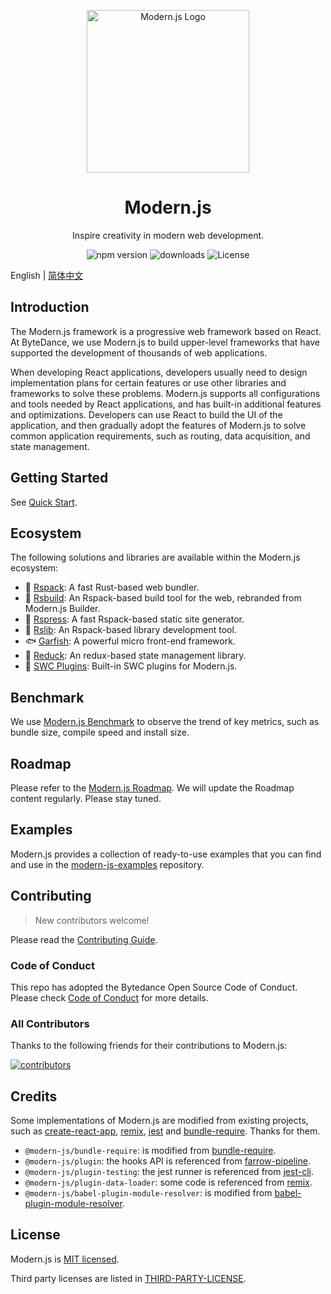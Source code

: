 <p align="center">
  <a href="https://modernjs.dev" target="blank"><img src="https://lf3-static.bytednsdoc.com/obj/eden-cn/ylaelkeh7nuhfnuhf/modernjs-cover.png" width="260" alt="Modern.js Logo" /></a>
</p>

<h1 align="center">Modern.js</h1>

<p align="center">
  Inspire creativity in modern web development.
</p>

<p align="center">
  <img src="https://img.shields.io/npm/v/@modern-js/core?style=flat-square&color=00a8f0" alt="npm version" />
  <img src="https://img.shields.io/npm/dm/@modern-js/core.svg?style=flat-square&color=00a8f0" alt="downloads" />
  <img src="https://img.shields.io/badge/License-MIT-blue.svg?style=flat-square&color=00a8f0" alt="License" />
</p>

English | [简体中文](./README.zh-CN.md)

## Introduction

The Modern.js framework is a progressive web framework based on React. At ByteDance, we use Modern.js to build upper-level frameworks that have supported the development of thousands of web applications.

When developing React applications, developers usually need to design implementation plans for certain features or use other libraries and frameworks to solve these problems. Modern.js supports all configurations and tools needed by React applications, and has built-in additional features and optimizations. Developers can use React to build the UI of the application, and then gradually adopt the features of Modern.js to solve common application requirements, such as routing, data acquisition, and state management.

## Getting Started

See [Quick Start](https://modernjs.dev/en/guides/get-started/quick-start).

## Ecosystem

The following solutions and libraries are available within the Modern.js ecosystem:

- 🦀 [Rspack](https://github.com/web-infra-dev/rspack): A fast Rust-based web bundler.
- 🐬 [Rsbuild](https://github.com/web-infra-dev/rsbuild): An Rspack-based build tool for the web, rebranded from Modern.js Builder.
- 🐹 [Rspress](https://github.com/web-infra-dev/rspress): A fast Rspack-based static site generator.
- 🦄 [Rslib](https://github.com/web-infra-dev/rslib): An Rspack-based library development tool.
- 🐟 [Garfish](https://github.com/web-infra-dev/garfish): A powerful micro front-end framework.
- 🦆 [Reduck](https://github.com/web-infra-dev/reduck): An redux-based state management library.
- 🐴 [SWC Plugins](https://github.com/web-infra-dev/swc-plugins): Built-in SWC plugins for Modern.js.

## Benchmark

We use [Modern.js Benchmark](https://web-infra-qos.netlify.app/) to observe the trend of key metrics, such as bundle size, compile speed and install size.

## Roadmap

Please refer to the [Modern.js Roadmap](https://github.com/web-infra-dev/modern.js/issues/4741). We will update the Roadmap content regularly. Please stay tuned.

## Examples

Modern.js provides a collection of ready-to-use examples that you can find and use in the [modern-js-examples](https://github.com/web-infra-dev/modern-js-examples) repository.

## Contributing

> New contributors welcome!

Please read the [Contributing Guide](https://github.com/web-infra-dev/modern.js/blob/main/CONTRIBUTING.md).

### Code of Conduct

This repo has adopted the Bytedance Open Source Code of Conduct. Please check [Code of Conduct](./CODE_OF_CONDUCT.md) for more details.

### All Contributors

Thanks to the following friends for their contributions to Modern.js:

<a href="https://github.com/web-infra-dev/modern.js/graphs/contributors">
  <img src="https://opencollective.com/modernjs/contributors.svg?width=890&button=false" alt="contributors">
</a>

## Credits

Some implementations of Modern.js are modified from existing projects, such as [create-react-app](https://github.com/facebook/create-react-app), [remix](https://github.com/vuejs/remix), [jest](https://github.com/facebook/jest) and [bundle-require](https://github.com/egoist/bundle-require). Thanks for them.

- `@modern-js/bundle-require`: is modified from [bundle-require](https://github.com/egoist/bundle-require).
- `@modern-js/plugin`: the hooks API is referenced from [farrow-pipeline](https://github.com/farrow-js/farrow/tree/master/packages/farrow-pipeline).
- `@modern-js/plugin-testing`: the jest runner is referenced from [jest-cli](https://github.com/facebook/jest/blob/fdc74af37235354e077edeeee8aa2d1a4a863032/packages/jest-cli/src/cli/index.ts#L21).
- `@modern-js/plugin-data-loader`: some code is referenced from [remix](https://github.com/remix-run/remix).
- `@modern-js/babel-plugin-module-resolver`: is modified from [babel-plugin-module-resolver](https://github.com/tleunen/babel-plugin-module-resolver).

## License

Modern.js is [MIT licensed](https://github.com/web-infra-dev/modern.js/blob/main/LICENSE).

Third party licenses are listed in [THIRD-PARTY-LICENSE](./THIRD-PARTY-LICENSE).
